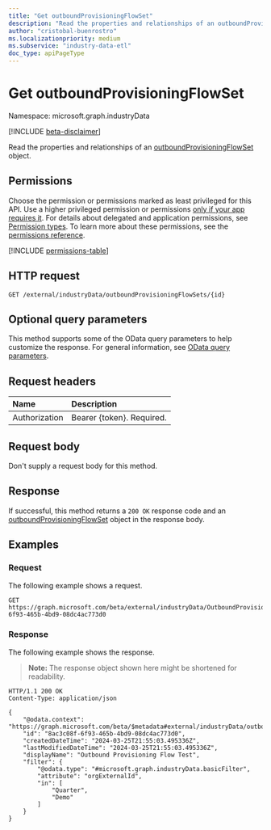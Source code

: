 ```yaml
---
title: "Get outboundProvisioningFlowSet"
description: "Read the properties and relationships of an outboundProvisioningFlowSet object."
author: "cristobal-buenrostro"
ms.localizationpriority: medium
ms.subservice: "industry-data-etl"
doc_type: apiPageType
---
```


# Get outboundProvisioningFlowSet

Namespace: microsoft.graph.industryData

[!INCLUDE [beta-disclaimer](../../includes/beta-disclaimer.md)]

Read the properties and relationships of an [outboundProvisioningFlowSet](../resources/industrydata-outboundprovisioningflowset.md) object.

## Permissions

Choose the permission or permissions marked as least privileged for this API. Use a higher privileged permission or permissions [only if your app requires it](/graph/permissions-overview#best-practices-for-using-microsoft-graph-permissions). For details about delegated and application permissions, see [Permission types](/graph/permissions-overview#permission-types). To learn more about these permissions, see the [permissions reference](/graph/permissions-reference).

<!-- {
  "blockType": "permissions",
  "name": "industrydata-outboundprovisioningflowset-get-permissions"
}
-->

[!INCLUDE [permissions-table](../includes/permissions/industrydata-outboundprovisioningflowset-get-permissions.md)]

## HTTP request

<!-- {
  "blockType": "ignored"
}
-->

```http
GET /external/industryData/outboundProvisioningFlowSets/{id}
```

## Optional query parameters

This method supports some of the OData query parameters to help customize the response. For general information, see [OData query parameters](/graph/query-parameters).

## Request headers

| Name          | Description               |
| :------------ | :------------------------ |
| Authorization | Bearer {token}. Required. |

## Request body

Don't supply a request body for this method.

## Response

If successful, this method returns a `200 OK` response code and an [outboundProvisioningFlowSet](../resources/industrydata-outboundprovisioningflowset.md) object in the response body.

## Examples

### Request

The following example shows a request.

<!-- {
  "blockType": "request",
  "name": "get_outboundprovisioningflowset"
}
-->

```http
GET https://graph.microsoft.com/beta/external/industryData/OutboundProvisioningFlowSets/8ac3c08f-6f93-465b-4bd9-08dc4ac773d0
```

### Response

The following example shows the response.

> **Note:** The response object shown here might be shortened for readability.

<!-- {
  "blockType": "response",
  "truncated": true,
  "@odata.type": "microsoft.graph.industryData.outboundProvisioningFlowSet"
}
-->

```http
HTTP/1.1 200 OK
Content-Type: application/json

{
    "@odata.context": "https://graph.microsoft.com/beta/$metadata#external/industryData/outboundProvisioningFlowSets/$entity",
    "id": "8ac3c08f-6f93-465b-4bd9-08dc4ac773d0",
    "createdDateTime": "2024-03-25T21:55:03.495336Z",
    "lastModifiedDateTime": "2024-03-25T21:55:03.495336Z",
    "displayName": "Outbound Provisioning Flow Test",
    "filter": {
        "@odata.type": "#microsoft.graph.industryData.basicFilter",
        "attribute": "orgExternalId",
        "in": [
            "Quarter",
            "Demo"
        ]
    }
}
```
